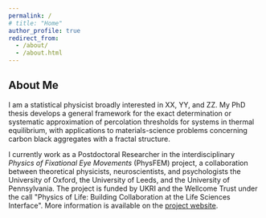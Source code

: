```yaml
---
permalink: /
# title: "Home"
author_profile: true
redirect_from: 
  - /about/
  - /about.html
---
```



## About Me

I am a statistical physicist broadly interested in XX, YY, and ZZ. 
My PhD thesis develops a general framework for the exact determination or systematic approximation of percolation thresholds for systems in thermal equilibrium, with applications to materials-science problems concerning carbon black aggregates with a fractal structure.

I currently work as a Postdoctoral Researcher in the interdisciplinary *Physics of Fixational Eye Movements* (PhysFEM) project, a collaboration between theoretical physicists, neuroscientists, and psychologists the University of Oxford, the University of Leeds, and the University of Pennsylvania. 
The project is funded by UKRI and the Wellcome Trust under the call "Physics of Life: Building Collaboration at the Life Sciences Interface". 
More information is available on the [project website](https://www.psy.ox.ac.uk/research/perception-lab/projects/physics-of-fixational-eye-movements-physfem).